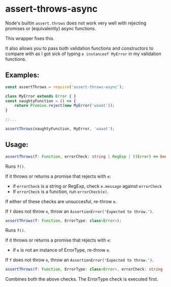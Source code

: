 # assert-throws-async

Node's builtin `assert.throws` does not work very well with rejecting promises or (equivalently) async functions.

This wrapper fixes this.

It also allows you to pass both validation functions and constructors to compare with as I got sick of typing `e instanceof MyError` in my validation functions.

## Examples:

```js
const assertThrows = require('assert-throws-async'); 

class MyError extends Error { }
const naughtyFunction = () => {
	return Promise.reject(new MyError('waaat'));
}

//...

assertThrows(naughtyFunction, MyError, 'waaat');
```

## Usage:


```ts
assertThrows(f: Function, errorCheck: string | RegExp | ((Error) => boolean));
```
Runs `f()`.

If it throws or returns a promise that rejects with `e`:
  - if `errorCheck` is a string or RegExp, check `e.message` against `errorCheck`
  - If `errorCheck` is a function, run `errorCheck(e)`.

If either of these checks are unsuccesful, re-throw `e`.

If `f` does not throw `e`, throw an `AssertionError('Expected to throw.')`.


```ts
assertThrows(f: Function, ErrorType: class<Error>);
```
Runs `f()`.

If it throws or returns a promise that rejects with `e`:
  - if `e` is not an instance of ErrorType, re-throw `e`.


If `f` does not throw `e`, throw an `AssertionError('Expected to throw.')`.


```ts
assertThrows(f: Function, ErrorType: class<Error>, errorCheck: string | RegExp | ((Error) => boolean) );
```
Combines both the above checks. The ErrorType check is executed first.



